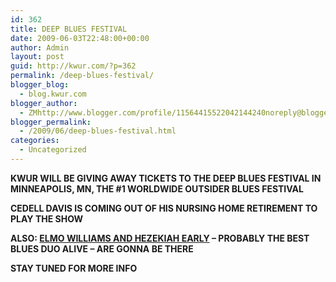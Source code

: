 ```yaml
---
id: 362
title: DEEP BLUES FESTIVAL
date: 2009-06-03T22:48:00+00:00
author: Admin
layout: post
guid: http://kwur.com/?p=362
permalink: /deep-blues-festival/
blogger_blog:
  - blog.kwur.com
blogger_author:
  - ZMhttp://www.blogger.com/profile/11564415522042144240noreply@blogger.com
blogger_permalink:
  - /2009/06/deep-blues-festival.html
categories:
  - Uncategorized
---
```

<div class="pf-content">
  <p>
    <span style="font-weight:bold;">KWUR WILL BE GIVING AWAY TICKETS TO THE DEEP BLUES FESTIVAL IN MINNEAPOLIS, MN, THE #1 WORLDWIDE OUTSIDER BLUES FESTIVAL</span>
  </p>
  
  <p>
    <span style="font-weight:bold;">CEDELL DAVIS IS COMING OUT OF HIS NURSING HOME RETIREMENT TO PLAY THE SHOW</span>
  </p>
  
  <p>
  </p>
  
  <p>
    <span style="font-weight:bold;">ALSO: <a href="http://www.myspace.com/elmowilliamshezekiahearly">ELMO WILLIAMS AND HEZEKIAH EARLY</a> &#8211; PROBABLY THE BEST BLUES DUO ALIVE &#8211; ARE GONNA BE THERE</span>
  </p>
  
  <p>
    <span style="font-weight:bold;">STAY TUNED FOR MORE INFO</span>
  </p>
</div>